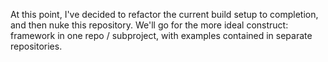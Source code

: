 At this point, I've decided to refactor the current build setup to completion, and then nuke this repository. We'll go for the more ideal construct: framework in one repo / subproject, with examples contained in separate repositories.
